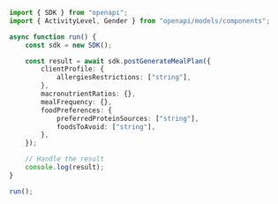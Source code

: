 <!-- Start SDK Example Usage [usage] -->
```typescript
import { SDK } from "openapi";
import { ActivityLevel, Gender } from "openapi/models/components";

async function run() {
    const sdk = new SDK();

    const result = await sdk.postGenerateMealPlan({
        clientProfile: {
            allergiesRestrictions: ["string"],
        },
        macronutrientRatios: {},
        mealFrequency: {},
        foodPreferences: {
            preferredProteinSources: ["string"],
            foodsToAvoid: ["string"],
        },
    });

    // Handle the result
    console.log(result);
}

run();

```
<!-- End SDK Example Usage [usage] -->